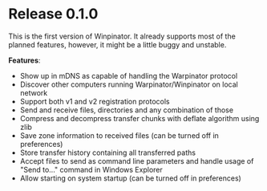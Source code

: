 # Release 0.1.0

This is the first version of Winpinator. It already supports 
most of the planned features, however, it might be a little
buggy and unstable.

**Features**:
- Show up in mDNS as capable of handling the Warpinator protocol
- Discover other computers running Warpinator/Winpinator on local network
- Support both v1 and v2 registration protocols
- Send and receive files, directories and any combination of those
- Compress and decompress transfer chunks with deflate algorithm using zlib
- Save zone information to received files (can be turned off in preferences)
- Store transfer history containing all transferred paths
- Accept files to send as command line parameters and handle usage of "Send to..." command in Windows Explorer
- Allow starting on system startup (can be turned off in preferences)

